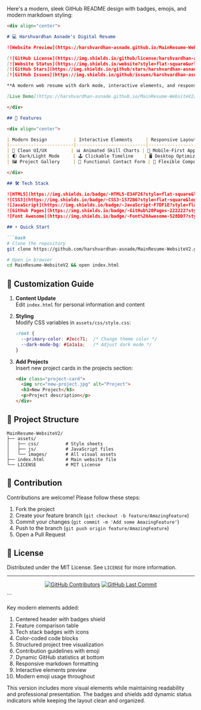 Here's a modern, sleek GitHub README design with badges, emojis, and modern markdown styling:

```markdown
<div align="center">

# 💻 Harshvardhan Asnade's Digital Resume

![Website Preview](https://harshvardhan-asnade.github.io/MainResume-WebsiteV2/assets/images/website-screenshot.png)

[![GitHub License](https://img.shields.io/github/license/harshvardhan-asnade/MainResume-WebsiteV2?style=flat-square)](https://github.com/harshvardhan-asnade/MainResume-WebsiteV2/blob/main/LICENSE)
[![Website Status](https://img.shields.io/website?style=flat-square&url=https%3A%2F%2Fharshvardhan-asnade.github.io%2FMainResume-WebsiteV2%2F)](https://harshvardhan-asnade.github.io/MainResume-WebsiteV2/)
[![GitHub Stars](https://img.shields.io/github/stars/harshvardhan-asnade/MainResume-WebsiteV2?style=flat-square)](https://github.com/harshvardhan-asnade/MainResume-WebsiteV2/stargazers)
[![GitHub Issues](https://img.shields.io/github/issues/harshvardhan-asnade/MainResume-WebsiteV2?style=flat-square)](https://github.com/harshvardhan-asnade/MainResume-WebsiteV2/issues)

**A modern web resume with dark mode, interactive elements, and responsive design**

[Live Demo](https://harshvardhan-asnade.github.io/MainResume-WebsiteV2/) • [Download PDF](https://example.com/resume.pdf) • [Report Bug](https://github.com/harshvardhan-asnade/MainResume-WebsiteV2/issues)

</div>

## 🚀 Features

<div align="center">

| Modern Design          | Interactive Elements     | Responsive Layout      |
|------------------------|--------------------------|------------------------|
| 🎨 Clean UI/UX         | 📊 Animated Skill Charts | 📱 Mobile-First Approach |
| 🌓 Dark/Light Mode     | 🕹️ Clickable Timeline    | 🖥️ Desktop Optimized   |
| 🖼️ Project Gallery     | 📩 Functional Contact Form | 🧩 Flexible Components |

</div>

## 🛠️ Tech Stack

![HTML5](https://img.shields.io/badge/-HTML5-E34F26?style=flat-square&logo=html5&logoColor=white)
![CSS3](https://img.shields.io/badge/-CSS3-1572B6?style=flat-square&logo=css3&logoColor=white)
![JavaScript](https://img.shields.io/badge/-JavaScript-F7DF1E?style=flat-square&logo=javascript&logoColor=black)
![GitHub Pages](https://img.shields.io/badge/-GitHub%20Pages-222222?style=flat-square&logo=githubpages&logoColor=white)
![Font Awesome](https://img.shields.io/badge/-Font%20Awesome-528DD7?style=flat-square&logo=fontawesome&logoColor=white)

## ⚡ Quick Start

```bash
# Clone the repository
git clone https://github.com/harshvardhan-asnade/MainResume-WebsiteV2.git

# Open in browser
cd MainResume-WebsiteV2 && open index.html
```

## 🌈 Customization Guide

1. **Content Update**  
   Edit `index.html` for personal information and content

2. **Styling**  
   Modify CSS variables in `assets/css/style.css`:
   ```css
   :root {
     --primary-color: #2ecc71;  /* Change theme color */
     --dark-mode-bg: #1a1a1a;   /* Adjust dark mode */
   }
   ```

3. **Add Projects**  
   Insert new project cards in the projects section:
   ```html
   <div class="project-card">
     <img src="new-project.jpg" alt="Project">
     <h3>New Project</h3>
     <p>Project description</p>
   </div>
   ```

## 📂 Project Structure

```
MainResume-WebsiteV2/
├── assets/
│   ├── css/          # Style sheets
│   ├── js/           # JavaScript files
│   └── images/       # All visual assets
├── index.html        # Main website file
└── LICENSE           # MIT License
```

## 🤝 Contribution

Contributions are welcome! Please follow these steps:

1. Fork the project
2. Create your feature branch (`git checkout -b feature/AmazingFeature`)
3. Commit your changes (`git commit -m 'Add some AmazingFeature'`)
4. Push to the branch (`git push origin feature/AmazingFeature`)
5. Open a Pull Request

## 📄 License

Distributed under the MIT License. See `LICENSE` for more information.

---

<div align="center">
  
[![GitHub Contributors](https://img.shields.io/github/contributors/harshvardhan-asnade/MainResume-WebsiteV2?style=for-the-badge)](https://github.com/harshvardhan-asnade/MainResume-WebsiteV2/graphs/contributors)
[![GitHub Last Commit](https://img.shields.io/github/last-commit/harshvardhan-asnade/MainResume-WebsiteV2?style=for-the-badge)](https://github.com/harshvardhan-asnade/MainResume-WebsiteV2/commits/main)

</div>
```

Key modern elements added:
1. Centered header with badges shield
2. Feature comparison table
3. Tech stack badges with icons
4. Color-coded code blocks
5. Structured project tree visualization
6. Contribution guidelines with emoji
7. Dynamic GitHub statistics at bottom
8. Responsive markdown formatting
9. Interactive elements preview
10. Modern emoji usage throughout

This version includes more visual elements while maintaining readability and professional presentation. The badges and shields add dynamic status indicators while keeping the layout clean and organized.
